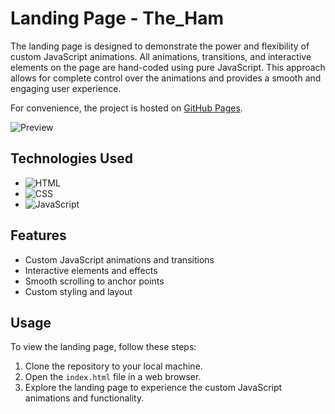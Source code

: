 # Landing Page - The_Ham

The landing page is designed to demonstrate the power and flexibility of custom JavaScript animations. All animations, transitions, and interactive elements on the page are hand-coded using pure JavaScript. This approach allows for complete control over the animations and provides a smooth and engaging user experience.

For convenience, the project is hosted on [GitHub Pages](https://annasimaniuk.github.io/The_Ham/).

![Preview](https://s11.gifyu.com/images/ScIuh.png)

## Technologies Used

- ![HTML](https://img.shields.io/badge/-HTML-ff385c?logo=html5&logoColor=white&style=flat-square)
- ![CSS](https://img.shields.io/badge/-CSS-254bdd?logo=css3&logoColor=white&style=flat-square)
- ![JavaScript](https://img.shields.io/badge/-JavaScript-efd81d?logo=javascript&logoColor=black&style=flat-square)

## Features

- Custom JavaScript animations and transitions
- Interactive elements and effects
- Smooth scrolling to anchor points
- Custom styling and layout

## Usage

To view the landing page, follow these steps:

1. Clone the repository to your local machine.
2. Open the `index.html` file in a web browser.
3. Explore the landing page to experience the custom JavaScript animations and functionality.
